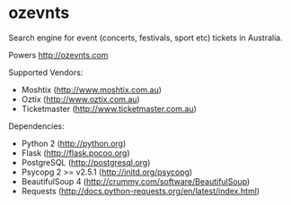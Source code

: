 ozevnts
=======

Search engine for event (concerts, festivals, sport etc) tickets in Australia.

Powers http://ozevnts.com

Supported Vendors:
- Moshtix      (http://www.moshtix.com.au)
- Oztix        (http://www.oztix.com.au)
- Ticketmaster (http://www.ticketmaster.com.au)

Dependencies:
- Python 2            (http://python.org)
- Flask               (http://flask.pocoo.org)
- PostgreSQL          (http://postgresql.org)
- Psycopg 2 >= v2.5.1 (http://initd.org/psycopg)
- BeautifulSoup 4     (http://crummy.com/software/BeautifulSoup)
- Requests            (http://docs.python-requests.org/en/latest/index.html)
